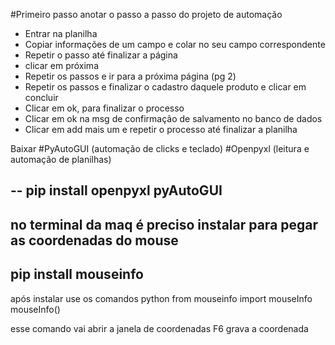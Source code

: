 #Primeiro passo anotar o passo a passo do projeto de automação

- Entrar na planilha
- Copiar informações de um campo e colar no seu campo correspondente
- Repetir o passo até finalizar a página
- clicar em próxima
- Repetir os passos e ir para a próxima página (pg 2)
- Repetir os passos e finalizar o cadastro daquele produto e clicar em concluir
- Clicar em ok, para finalizar o processo
- Clicar em ok na msg de confirmação de salvamento no banco de dados
- Clicar em add mais um e repetir o processo até finalizar a planilha

Baixar
#PyAutoGUI (automação de clicks e teclado)
#Openpyxl (leitura e automação de planilhas)

--
pip install openpyxl pyAutoGUI   
--

no terminal da maq é preciso instalar para pegar as coordenadas do mouse
---
pip install mouseinfo
---
após instalar use os comandos
 python
 from mouseinfo import mouseInfo
 mouseInfo()

 esse comando vai abrir a janela de coordenadas
 F6 grava a coordenada 

